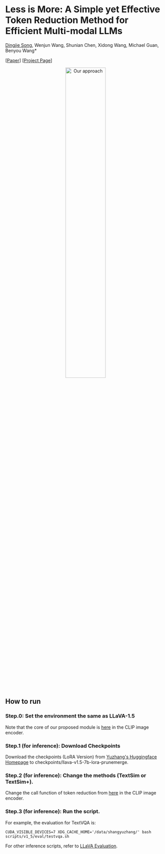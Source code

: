 # Less is More: A Simple yet Effective Token Reduction Method for Efficient Multi-modal LLMs

[Dingjie Song](https://dingjie-song.netlify.app/), Wenjun Wang, Shunian Chen, Xidong Wang, Michael Guan, Benyou Wang*


[[Paper](https://arxiv.org/abs/2409.10994)] [[Project Page](https://github.com/bbsngg/AdaptiveLLaVA)]

<div align="center">
  <img src="https://github.com/bbsngg/AdaptiveLLaVA/tree/main/images/TRIM.png" alt="Our approach" width="50%">
</div>



## How to run

### Step.0: Set the environment the same as LLaVA-1.5

Note that the core of our proposed module is [here](https://github.com/bbsngg/AdaptiveLLaVA/blob/main/llava/model/multimodal_encoder/clip_encoder.py) in the CLIP image encoder.  

### Step.1 (for inference): Download Checkpoints

Download the checkpoints (LoRA Version) from [Yuzhang's Huggingface Homepage](https://huggingface.co/yuzhang) to checkpoints/llava-v1.5-7b-lora-prunemerge.

### Step.2 (for inference): Change the methods (TextSim or TextSim+).

Change the call function of token reduction from [here](https://github.com/bbsngg/AdaptiveLLaVA/blob/main/llava/model/multimodal_encoder/clip_encoder.py) in the CLIP image encoder. 

### Step.3 (for inference): Run the script.

For example, the evaluation for TextVQA is:

```shell
CUDA_VISIBLE_DEVICES=7 XDG_CACHE_HOME='/data/shangyuzhang/' bash scripts/v1_5/eval/testvqa.sh
```

For other inference scripts, refer to [LLaVA Evaluation](https://github.com/haotian-liu/LLaVA/blob/main/docs/Evaluation.md).
